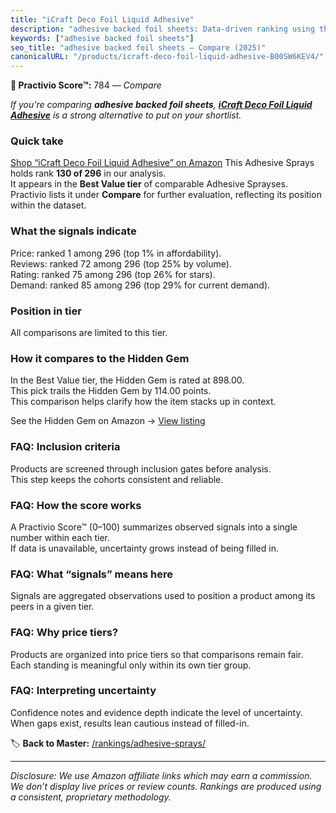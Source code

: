 ```yaml
---
title: "iCraft Deco Foil Liquid Adhesive"
description: "adhesive backed foil sheets: Data-driven ranking using the Practivio Score™. Positioned by quality, value, demand, findability, momentum."
keywords: ["adhesive backed foil sheets"]
seo_title: "adhesive backed foil sheets — Compare (2025)"
canonicalURL: "/products/icraft-deco-foil-liquid-adhesive-B00SW6KEV4/"
---
```


**🛒 Practivio Score™:** 784 — _Compare_


*If you're comparing **adhesive backed foil sheets**, **[iCraft Deco Foil Liquid Adhesive](https://www.amazon.com/dp/B00SW6KEV4?tag=practivio-20)** is a strong alternative to put on your shortlist.*
### Quick take
[Shop “iCraft Deco Foil Liquid Adhesive” on Amazon](https://www.amazon.com/dp/B00SW6KEV4?tag=practivio-20)
This Adhesive Sprays holds rank **130 of 296** in our analysis.  
It appears in the **Best Value tier** of comparable Adhesive Sprayses.  
Practivio lists it under **Compare** for further evaluation, reflecting its position within the dataset.

### What the signals indicate
Price: ranked 1 among 296 (top 1% in affordability).  
Reviews: ranked 72 among 296 (top 25% by volume).  
Rating: ranked 75 among 296 (top 26% for stars).  
Demand: ranked 85 among 296 (top 29% for current demand).

### Position in tier
All comparisons are limited to this tier.

### How it compares to the Hidden Gem
In the Best Value tier, the Hidden Gem is rated at 898.00.  
This pick trails the Hidden Gem by 114.00 points.  
This comparison helps clarify how the item stacks up in context.  

See the Hidden Gem on Amazon → [View listing](https://www.amazon.com/dp/B08QSKYTBB?tag=practivio-20)

### FAQ: Inclusion criteria
Products are screened through inclusion gates before analysis.  
This step keeps the cohorts consistent and reliable.

### FAQ: How the score works
A Practivio Score™ (0–100) summarizes observed signals into a single number within each tier.  
If data is unavailable, uncertainty grows instead of being filled in.

### FAQ: What “signals” means here
Signals are aggregated observations used to position a product among its peers in a given tier.

### FAQ: Why price tiers?
Products are organized into price tiers so that comparisons remain fair.  
Each standing is meaningful only within its own tier group.

### FAQ: Interpreting uncertainty
Confidence notes and evidence depth indicate the level of uncertainty.  
When gaps exist, results lean cautious instead of filled-in.

<!-- Missing template for Compare/CompareWithinPriceClass -->


🏷️ **Back to Master:** [/rankings/adhesive-sprays/](/rankings/adhesive-sprays/)

---
_Disclosure: We use Amazon affiliate links which may earn a commission. We don’t display live prices or review counts. Rankings are produced using a consistent, proprietary methodology._

